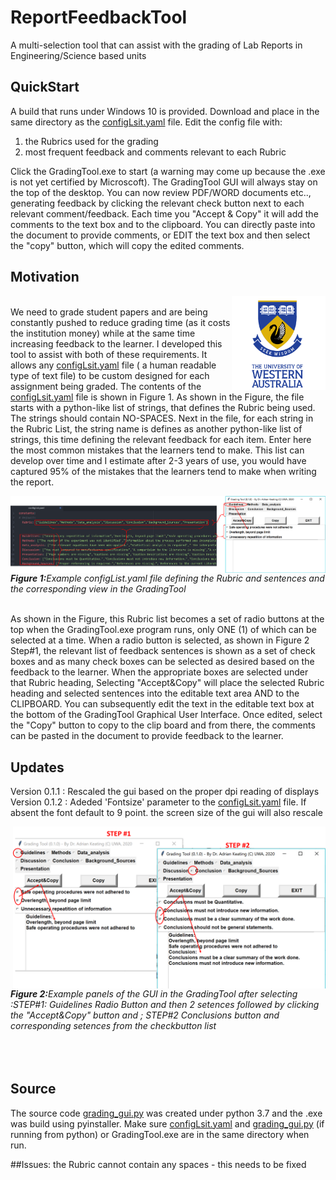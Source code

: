 # ReportFeedbackTool
 A multi-selection tool that can assist with the grading of Lab Reports in Engineering/Science based units
## QuickStart
 A build that runs under Windows 10 is provided.  Download and place in the same directory as the [configLsit.yaml](configList.yaml) file.  Edit the config file with:
 1. the Rubrics used for the grading
 2. most frequent feedback and comments relevant to each Rubric

Click the GradingTool.exe to start (a warning may come up because the .exe is not yet certified by Microscoft).  The GradingTool GUI will always stay on the top of the desktop.  You can now review PDF/WORD documents etc.., generating feedback by clicking the relevant check button next to each relevant comment/feedback.  Each time you "Accept & Copy" it will add the comments to the text box and to the clipboard.  You can directly paste into the document to provide comments, or EDIT the text box and then select the "copy" button, which will copy the edited comments.

## Motivation
 <img src="images/UWA-Full-Ver-CMYK3.png" alt="UWA logo"  align="right" width="150"/><br>
  We need to grade student papers and are being constantly pushed to reduce grading time (as it costs the institution money) while at the same time increasing feedback to the learner.  I developed this tool to assist with both of these requirements.  It allows any [configLsit.yaml](configList.yaml) file ( a human readable type of text file) to be custom designed for each assignment being graded.  The contents of the [configLsit.yaml](configList.yaml) file is shown in Figure 1.  As shown in the Figure, the file starts with a python-like list of strings, that defines the Rubric being used.  The strings should contain NO-SPACES.  Next in the file, for each string in the Rubric List, the string name is defines as another python-like list of strings, this time defining the relevant feedback for each item.  Enter here the most common mistakes that the learners tend to make.  This list can develop over time and I estimate after 2-3 years of use, you would have captured 95% of the mistakes that the learners tend to make when writing the report.
  <span><div style="float: left  color: blue font-style: italic">
  <img src="images/PictureConfigFile.png" alt="ConfigFile arrangement"  align="right" width="600"/><br></div> </span>
   <p></p><span> <figcaption > <I><b>Figure 1:</b>Example configList.yaml file defining the Rubric and sentences and the corresponding view in the GradingTool </I> </figcaption> </span><br>

  As shown in the Figure, this Rubric list becomes a set of radio buttons at the top when the GradingTool.exe program runs, only ONE (1) of which can be selected at a time.  When a radio button is selected, as shown in Figure 2  Step#1, the relevant list of feedback sentences is shown as a set of check boxes and as many check boxes can be selected as desired based on the feedback to the learner.  When the appropriate boxes are selected under that Rubric heading, Selecting "Accept&Copy" will place the selected Rubric heading and selected sentences into the editable text area AND to the CLIPBOARD.  You can subsequently edit the text in the editable text box at the bottom of the GradingTool Graphical User Interface.  Once edited, select the "Copy" button to copy to the clip board and from there, the comments can be pasted in the document to provide feedback to the learner.  
## Updates
Version 0.1.1 : Rescaled the gui based on the proper dpi reading of displays
Version 0.1.2 : Adeded 'Fontsize' parameter to the [configLsit.yaml](configList.yaml) file.  If absent the font default to 9 point.  the screen size of the gui will also rescale

  <span><div style="float: left  color: blue font-style: italic">
  <img src="images/STEP1andSTEP2.png" alt="Steps 1 and 2"  align="right" width="500"/><br></div> </span>
   <p></p><span> <figcaption > <I><b>Figure 2:</b>Example panels of the GUI in the GradingTool  after selecting :STEP#1: Guidelines Radio Button and then 2 setences followed by clicking the "Accept&Copy" button and ; STEP#2 Conclusions button and corresponding setences from the checkbutton list</I> </figcaption> </span><br>
<br>
<br>

## Source
The source code [grading_gui.py](grading_gui.py) was created under python 3.7 and the .exe was build using pyinstaller.  Make sure [configLsit.yaml](configList.yaml) and [grading_gui.py](grading_gui.py)  (if running from python) or GradingTool.exe are in the same directory when run.

##Issues:
  the Rubric cannot contain any spaces - this needs to be fixed
